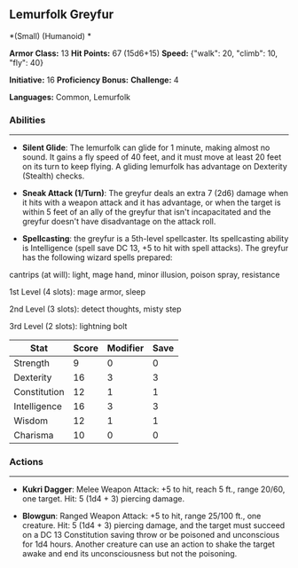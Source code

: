 ## Lemurfolk Greyfur
*(Small) (Humanoid) *

**Armor Class:** 13
**Hit Points:** 67 (15d6+15)
**Speed:** {"walk": 20, "climb": 10, "fly": 40}

**Initiative:** 16
**Proficiency Bonus:**
**Challenge:** 4

**Languages:** Common, Lemurfolk

### Abilities
 --- 
- **Silent Glide**: The lemurfolk can glide for 1 minute, making almost no sound. It gains a fly speed of 40 feet, and it must move at least 20 feet on its turn to keep flying. A gliding lemurfolk has advantage on Dexterity (Stealth) checks.

- **Sneak Attack (1/Turn)**: The greyfur deals an extra 7 (2d6) damage when it hits with a weapon attack and it has advantage, or when the target is within 5 feet of an ally of the greyfur that isn't incapacitated and the greyfur doesn't have disadvantage on the attack roll.

- **Spellcasting**: the greyfur is a 5th-level spellcaster. Its spellcasting ability is Intelligence (spell save DC 13, +5 to hit with spell attacks). The greyfur has the following wizard spells prepared:

cantrips (at will): light, mage hand, minor illusion, poison spray, resistance

1st Level (4 slots): mage armor, sleep

2nd Level (3 slots): detect thoughts, misty step

3rd Level (2 slots): lightning bolt



| Stat | Score | Modifier | Save |
| ---- | ---- | ---- | ---- |
| Strength | 9 | 0 | 0 |
| Dexterity | 16 | 3 | 3 |
| Constitution | 12 | 1 | 1 |
| Intelligence | 16 | 3 | 3 |
| Wisdom | 12 | 1 | 1 |
| Charisma | 10 | 0 | 0 |

### Actions
 --- 
- **Kukri Dagger**: Melee Weapon Attack: +5 to hit, reach 5 ft., range 20/60, one target. Hit: 5 (1d4 + 3) piercing damage.

- **Blowgun**: Ranged Weapon Attack: +5 to hit, range 25/100 ft., one creature. Hit: 5 (1d4 + 3) piercing damage, and the target must succeed on a DC 13 Constitution saving throw or be poisoned and unconscious for 1d4 hours. Another creature can use an action to shake the target awake and end its unconsciousness but not the poisoning.

